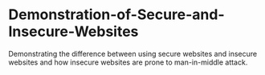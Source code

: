 # Demonstration-of-Secure-and-Insecure-Websites
Demonstrating the difference between using secure websites and insecure websites and how insecure websites are prone to man-in-middle attack.
